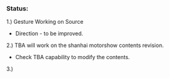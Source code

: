 ### Status:

1.) Gesture Working on Source

- Direction - to be improved.

2.) TBA will work on the shanhai motorshow contents revision.

- Check TBA capability to modify the contents.

3.)